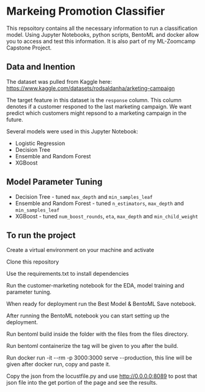 # Markeing Promotion Classifier
This repsoitory contains all the necessary information to run a classification model. Using Jupyter Notebooks, python scripts, BentoML and docker allow you to access and test this information.  It is also part of my ML-Zoomcamp Capstone Project.

## Data and Inention

The dataset was pulled from Kaggle here: https://www.kaggle.com/datasets/rodsaldanha/arketing-campaign

The target feature in this dataset is the `response` column. This column denotes if a customer responed to the last marketing campaign. We want predict which customers might repsond to a marketing campaign in the future.

Several models were used in this Jupyter Notebook:

- Logistic Regression
- Decision Tree
- Ensemble and Random Forest
- XGBoost

## Model Parameter Tuning
- Decision Tree - tuned `max_depth` and `min_samples_leaf`
- Ensemble and Random Forest - tuned `n_estimators`, `max_depth` and `min_samples_leaf`
- XGBoost - tuned `num_boost_rounds`, `eta`, `max_depth` and `min_child_weight`

## To run the project

Create a virtual environment on your machine and activate

Clone this repository

Use the requirements.txt to install dependencies

Run the customer-marketing notebook for the EDA, model training and parameter tuning.

When ready for deployment run the Best Model & BentoML Save notebook.

After running the BentoML notebook you can start setting up the deployment.

Run bentoml build inside the folder with the files from the files directory.

Run bentoml containerize <tag> the tag will be given to you after the build.

Run docker run -it --rm -p 3000:3000 <tag> serve --production, this line will be given after docker run, copy and paste it.

Copy the json from the locustfile.py and use http://0.0.0.0:8089 to post that json file into the get portion of the page and see the results.
